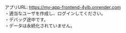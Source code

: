 アプリURL: https://my-app-frontend-4ylb.onrender.com  
・適当なユーザを作成し、ログインしてください。  
・デバッグ途中です。  
・データは永続化されていません。  
